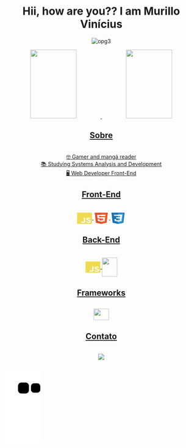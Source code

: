 <h1 align="center"> Hii, how are you?? I am Murillo Vinícius</h1>

<div width="10" height="10%" align="center">
  
![opg3](https://user-images.githubusercontent.com/94003897/206335052-fdd29c09-de21-43ec-b2e4-95ec6cc4e88c.gif)
  
</div>



<div align="center">
  <a href="https://github.com/rafaballerini">
  <img width ="49%" height="180em" src="https://github-readme-stats.vercel.app/api?username=murillou&show_icons=true&theme=chartreuse-dark&include_all_commits=true&count_private=true"/>
  <img width = "49%" height="180em" src="https://github-readme-stats.vercel.app/api/top-langs/?username=murillou&layout=compact&langs_count=7&theme=chartreuse-dark"/>
</div>
   
  ## 
  <h2 align="center"> Sobre </h2>
<div align="center"><br>
  🤓 Gamer and mangá reader <br>
  📚 Studying Systems Analysis and Development<br>
  🖥️ Web Developer Front-End
</div>
  
  ##
  <h2 align="center"> Front-End </h2>
<div align="center"><br>
  <img align="center" alt="Rafa-Js" height="30" width="40" src="https://raw.githubusercontent.com/devicons/devicon/master/icons/javascript/javascript-plain.svg">
  <img align="center" alt="Rafa-HTML" height="30" width="40" src="https://raw.githubusercontent.com/devicons/devicon/master/icons/html5/html5-original.svg">
  <img align="center" alt="Rafa-CSS" height="30" width="40" src="https://raw.githubusercontent.com/devicons/devicon/master/icons/css3/css3-original.svg">        
</div>
  
  ##
   <h2 align="center"> Back-End </h2>
<div align="center"><br>
  <img align="center" alt="Rafa-Js" height="30" width="40" src="https://raw.githubusercontent.com/devicons/devicon/master/icons/javascript/javascript-plain.svg">
  <img align="center" height="50" width="40" src="https://cdn.jsdelivr.net/gh/devicons/devicon/icons/postgresql/postgresql-plain-wordmark.svg" />
                
</div> 
  
 ##
  <h2 align="center"> Frameworks <h2>
<div align="center">
  <img align="center" height="30" width="40" src="https://cdn.jsdelivr.net/gh/devicons/devicon/icons/wordpress/wordpress-plain.svg" />
</div>

##
 <h2 align="center"> Contato <h2>
<div align="center">
  <a href = "https://www.linkedin.com/in/murillo-vinícius-ferreira-pontes-5a7595219/"><img src="https://img.shields.io/badge/LinkedIn-0077B5?style=for-the-badge&logo=linkedin&logoColor=white"</a>
</div>
 
![snake gif](https://github.com/murillou/murillou/blob/output/github-contribution-grid-snake.svg)
